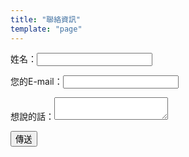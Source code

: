 ```yaml
---
title: "聯絡資訊"
template: "page"
---
```


<form name="contact" method="POST" data-netlify="true">
  <p>
    <label>姓名：<input type="text" name="name" /></label>   
  </p>
  <p>
    <label>您的E-mail：<input type="email" name="email" /></label>
  </p>
    <label>想說的話：<textarea name="message"></textarea></label>
  </p>
  <p>
    <button type="submit">傳送</button>
  </p>
</form>